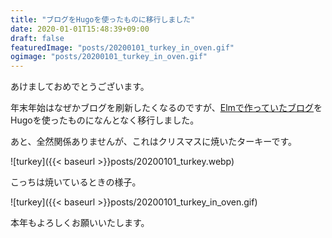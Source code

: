 ```yaml
---
title: "ブログをHugoを使ったものに移行しました"
date: 2020-01-01T15:48:39+09:00
draft: false
featuredImage: "posts/20200101_turkey_in_oven.gif"
ogimage: "posts/20200101_turkey_in_oven.gif"
---
```


あけましておめでとうございます。

年末年始はなぜかブログを刷新したくなるのですが、[Elmで作っていたブログ](https://yuizho.github.io/blog-2019/)をHugoを使ったものになんとなく移行しました。

あと、全然関係ありませんが、これはクリスマスに焼いたターキーです。

![turkey]({{< baseurl >}}posts/20200101_turkey.webp)

こっちは焼いているときの様子。

![turkey]({{< baseurl >}}posts/20200101_turkey_in_oven.gif)

本年もよろしくお願いいたします。
